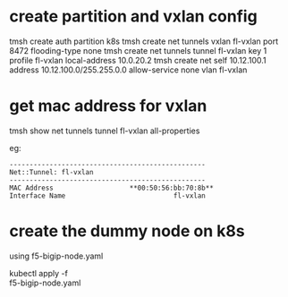 # create partition and vxlan config
tmsh create auth partition k8s
tmsh create net tunnels vxlan fl-vxlan port 8472 flooding-type none
tmsh create net tunnels tunnel fl-vxlan key 1 profile fl-vxlan local-address 10.0.20.2
tmsh create net self 10.12.100.1 address 10.12.100.0/255.255.0.0 allow-service none vlan fl-vxlan

# get mac address for vxlan
tmsh show net tunnels tunnel fl-vxlan all-properties

eg:

    -------------------------------------------------
    Net::Tunnel: fl-vxlan
    -------------------------------------------------
    MAC Address                   **00:50:56:bb:70:8b**
    Interface Name                           fl-vxlan

# create the dummy node on k8s
using f5-bigip-node.yaml

kubectl apply -f \
    f5-bigip-node.yaml